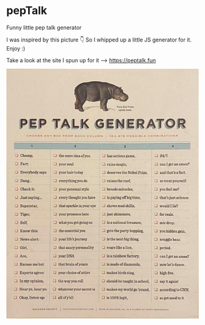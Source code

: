 # pepTalk
Funny little pep talk generator

I was inspired by this picture 👇 So I whipped up a little JS generator for it. Enjoy :) 

Take a look at the site I spun up for it --> https://peptalk.fun

![pic](https://github.com/frankTurtle/pepTalk/blob/main/peptalk.png)
